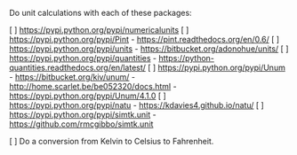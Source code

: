 Do unit calculations with each of these packages:

[ ] https://pypi.python.org/pypi/numericalunits
[ ] https://pypi.python.org/pypi/Pint
    - https://pint.readthedocs.org/en/0.6/
[ ] https://pypi.python.org/pypi/units
    - https://bitbucket.org/adonohue/units/
[ ] https://pypi.python.org/pypi/quantities
    - https://python-quantities.readthedocs.org/en/latest/
[ ] https://pypi.python.org/pypi/Unum
    - https://bitbucket.org/kiv/unum/
    - http://home.scarlet.be/be052320/docs.html
    - https://pypi.python.org/pypi/Unum/4.1.0
[ ] https://pypi.python.org/pypi/natu
    - https://kdavies4.github.io/natu/
[ ] https://pypi.python.org/pypi/simtk.unit
    - https://github.com/rmcgibbo/simtk.unit

[ ] Do a conversion from Kelvin to Celsius to Fahrenheit.
